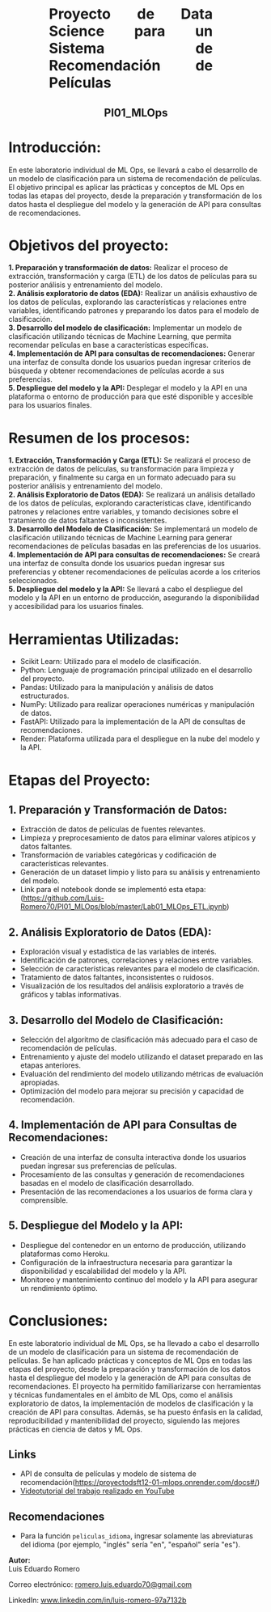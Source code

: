 <h1 align='center' style="font-weight:light; text-align:justify; margin-left: 80px; margin-right: 100px;">
Proyecto de Data Science para un Sistema de Recomendación de Películas
</h1>

<h2 align='center'>
<h2 align='center'>
  PI01_MLOps


</h2>


# Introducción:
En este laboratorio individual de ML Ops, se llevará a cabo el desarrollo de un modelo de clasificación para un sistema de recomendación de películas. El objetivo principal es aplicar las prácticas y conceptos de ML Ops en todas las etapas del proyecto, desde la preparación y transformación de los datos hasta el despliegue del modelo y la generación de API para consultas de recomendaciones.

# Objetivos del proyecto:
**1. Preparación y transformación de datos:** Realizar el proceso de extracción, transformación y carga (ETL) de los datos de películas para su posterior análisis y entrenamiento del modelo.<br>
**2. Análisis exploratorio de datos (EDA):** Realizar un análisis exhaustivo de los datos de películas, explorando las características y relaciones entre variables, identificando patrones y preparando los datos para el modelo de clasificación.<br>
**3. Desarrollo del modelo de clasificación:** Implementar un modelo de clasificación utilizando técnicas de Machine Learning, que permita recomendar películas en base a características específicas.<br>
**4. Implementación de API para consultas de recomendaciones:** Generar una interfaz de consulta donde los usuarios puedan ingresar criterios de búsqueda y obtener recomendaciones de películas acorde a sus preferencias.<br>
**5. Despliegue del modelo y la API:** Desplegar el modelo y la API en una plataforma o entorno de producción para que esté disponible y accesible para los usuarios finales.

# Resumen de los procesos:
**1. Extracción, Transformación y Carga (ETL):** Se realizará el proceso de extracción de datos de películas, su transformación para limpieza y preparación, y finalmente su carga en un formato adecuado para su posterior análisis y entrenamiento del modelo.<br>
**2. Análisis Exploratorio de Datos (EDA):** Se realizará un análisis detallado de los datos de películas, explorando características clave, identificando patrones y relaciones entre variables, y tomando decisiones sobre el tratamiento de datos faltantes o inconsistentes.<br>
**3. Desarrollo del Modelo de Clasificación:** Se implementará un modelo de clasificación utilizando técnicas de Machine Learning para generar recomendaciones de películas basadas en las preferencias de los usuarios.<br>
**4. Implementación de API para consultas de recomendaciones:** Se creará una interfaz de consulta donde los usuarios puedan ingresar sus preferencias y obtener recomendaciones de películas acorde a los criterios seleccionados.<br>
**5. Despliegue del modelo y la API:** Se llevará a cabo el despliegue del modelo y la API en un entorno de producción, asegurando la disponibilidad y accesibilidad para los usuarios finales.

# Herramientas Utilizadas:
- Scikit Learn: Utilizado para el modelo de clasificación.
- Python: Lenguaje de programación principal utilizado en el desarrollo del proyecto.
- Pandas: Utilizado para la manipulación y análisis de datos estructurados.
- NumPy: Utilizado para realizar operaciones numéricas y manipulación de datos.
- FastAPI: Utilizado para la implementación de la API de consultas de recomendaciones.
- Render: Plataforma utilizada para el despliegue en la nube del modelo y la API.

# Etapas del Proyecto:
## 1. Preparación y Transformación de Datos:
   - Extracción de datos de películas de fuentes relevantes.
   - Limpieza y preprocesamiento de datos para eliminar valores atípicos y datos faltantes.
   - Transformación de variables categóricas y codificación de características relevantes.
   - Generación de un dataset limpio y listo para su análisis y entrenamiento del modelo.
   - Link para el notebook donde se implementó esta etapa: (https://github.com/Luis-Romero70/PI01_MLOps/blob/master/Lab01_MLOps_ETL.ipynb)

## 2. Análisis Exploratorio de Datos (EDA):
   - Exploración visual y estadística de las variables de interés.
   - Identificación de patrones, correlaciones y relaciones entre variables.
   - Selección de características relevantes para el modelo de clasificación.
   - Tratamiento de datos faltantes, inconsistentes o ruidosos.
   - Visualización de los resultados del análisis exploratorio a través de gráficos y tablas informativas.

## 3. Desarrollo del Modelo de Clasificación:
   - Selección del algoritmo de clasificación más adecuado para el caso de recomendación de películas.
   - Entrenamiento y ajuste del modelo utilizando el dataset preparado en las etapas anteriores.
   - Evaluación del rendimiento del modelo utilizando métricas de evaluación apropiadas.
   - Optimización del modelo para mejorar su precisión y capacidad de recomendación.

## 4. Implementación de API para Consultas de Recomendaciones:
   - Creación de una interfaz de consulta interactiva donde los usuarios puedan ingresar sus preferencias de películas.
   - Procesamiento de las consultas y generación de recomendaciones basadas en el modelo de clasificación desarrollado.
   - Presentación de las recomendaciones a los usuarios de forma clara y comprensible.

## 5. Despliegue del Modelo y la API:
   
   - Despliegue del contenedor en un entorno de producción, utilizando plataformas como Heroku.
   - Configuración de la infraestructura necesaria para garantizar la disponibilidad y escalabilidad del modelo y la API.
   - Monitoreo y mantenimiento continuo del modelo y la API para asegurar un rendimiento óptimo.

# Conclusiones:
En este laboratorio individual de ML Ops, se ha llevado a cabo el desarrollo de un modelo de clasificación para un sistema de recomendación de películas. Se han aplicado prácticas y conceptos de ML Ops en todas las etapas del proyecto, desde la preparación y transformación de los datos hasta el despliegue del modelo y la generación de API para consultas de recomendaciones. El proyecto ha permitido familiarizarse con herramientas y técnicas fundamentales en el ámbito de ML Ops, como el análisis exploratorio de datos, la implementación de modelos de clasificación y la creación de API para consultas. Además, se ha puesto énfasis en la calidad, reproducibilidad y mantenibilidad del proyecto, siguiendo las mejores prácticas en ciencia de datos y ML Ops.

## Links

- API de consulta de películas y modelo de sistema de recomendación(https://proyectodsft12-01-mlops.onrender.com/docs#/)
- [Videotutorial del trabajo realizado en YouTube](#)

## Recomendaciones

- Para la función `peliculas_idioma`, ingresar solamente las abreviaturas del idioma (por ejemplo, "inglés" sería "en", "español" sería "es").

**Autor:** <br>
Luis Eduardo Romero

Correo electrónico: romero.luis.eduardo70@gmail.com

LinkedIn: www.linkedin.com/in/luis-romero-97a7132b
